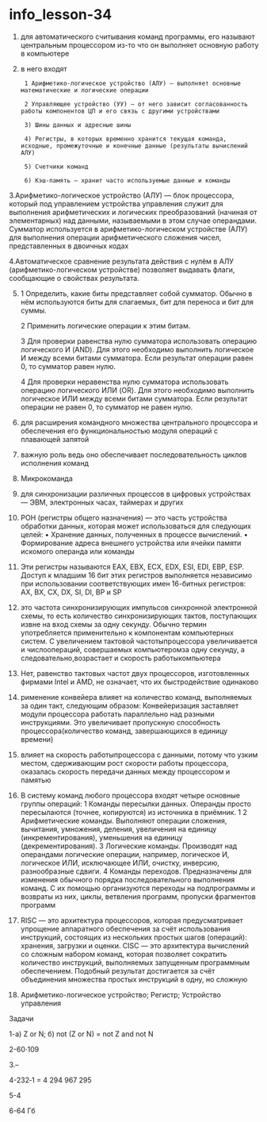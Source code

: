 # info_lesson-34
1. для автоматического считывания команд программы, его называют центральным процессором из-то что он выполняет основную работу в компьютере
2. в него входят
   
        1 Арифметико-логическое устройство (АЛУ) — выполняет основные математические и логические операции
   
        2 Управляющее устройство (УУ) — от него зависит согласованность работы компонентов ЦП и его связь с другими устройствами
   
        3) Шины данных и адресные шины
   
        4) Регистры, в которых временно хранится текущая команда, исходные, промежуточные и конечные данные (результаты вычислений АЛУ)
   
        5) Счетчики команд
   
        6) Кэш-память — хранит часто используемые данные и команды

3.Арифметико-логическое устройство (АЛУ) — блок процессора, который под управлением устройства управления служит для выполнения арифметических и логических преобразований (начиная от элементарных) над данными, называемыми в этом случае операндами. Сумматор используется в арифметико-логическом устройстве (АЛУ) для выполнения операции арифметического сложения чисел, представленных в двоичных кодах

4.Автоматическое сравнение результата действия с нулём в АЛУ (арифметико-логическом устройстве) позволяет выдавать флаги, сообщающие о свойствах результата.

5.
    1 Определить, какие биты представляет собой сумматор. Обычно в нём используются биты для слагаемых, бит для переноса и бит для суммы.
        
    2 Применить логические операции к этим битам.
  
    3 Для проверки равенства нулю сумматора использовать операцию логического И (AND). Для этого необходимо выполнить логическое И между всеми битами сумматора. Если результат операции равен 0, то сумматор равен нулю.
  
    4 Для проверки неравенства нулю сумматора использовать операцию логического ИЛИ (OR). Для этого необходимо выполнить логическое ИЛИ между всеми битами сумматора. Если результат операции не равен 0, то сумматор не равен нулю.

6. для расширения командного множества центрального процессора и обеспечения его функциональностью модуля операций с плавающей запятой
7. важную роль ведь оно обеспечивает последовательность циклов исполнения команд
8. Микрокоманда
9. для синхронизации различных процессов в цифровых устройствах — ЭВМ, электронных часах, таймерах и других
10. РОН (регистры общего назначения) — это часть устройства обработки данных, которая может использоваться для следующих целей: • Хранение данных, полученных в процессе вычислений. • Формирование адреса внешнего устройства или ячейки памяти искомого операнда или команды
11. Эти регистры называются EAX, EBX, ECX, EDX, ESI, EDI, EBP, ESP. Доступ к младшим 16 бит этих регистров выполняется независимо при использовании соответствующих имен 16-битных регистров: AX, BX, CX, DX, SI, DI, BP и SP
12. это частота синхронизирующих импульсов синхронной электронной схемы, то есть количество синхронизирующих тактов, поступающих извне на вход схемы за одну секунду. Обычно термин употребляется применительно к компонентам компьютерных систем. С увеличением тактовой частотыпроцессора увеличивается и числоопераций, совершаемых компьютеромза одну секунду, а следовательно,возрастает и скорость работыкомпьютера
13. Нет, равенство тактовых частот двух процессоров, изготовленных фирмами Intel и AMD, не означает, что их быстродействие одинаково
14. рименение конвейера влияет на количество команд, выполняемых за один такт, следующим образом: Конвейеризация заставляет модули процессора работать параллельно над разными инструкциями. Это увеличивает пропускную способность процессора(количество команд, завершающихся в единицу времени)
15.  влияет на скорость работыпроцессора с данными, потому что узким местом, сдерживающим рост скорости работы процессора, оказалась скорость передачи данных между процессором и памятью
16.  В систему команд любого процессора входят четыре основные группы операций: 1 Команды пересылки данных. Операнды просто пересылаются (точнее, копируются) из источника в приёмник. 1 2 Арифметические команды. Выполняют операции сложения, вычитания, умножения, деления, увеличения на единицу (инкрементирования), уменьшения на единицу (декрементирования). 3 Логические команды. Производят над операндами логические операции, например, логическое И, логическое ИЛИ, исключающее ИЛИ, очистку, инверсию, разнообразные сдвиги. 4 Команды переходов. Предназначены для изменения обычного порядка последовательного выполнения команд. С их помощью организуются переходы на подпрограммы и возвраты из них, циклы, ветвления программ, пропуски фрагментов программ
17.  RISC — это архитектура процессоров, которая предусматривает упрощение аппаратного обеспечения за счёт использования инструкций, состоящих из нескольких простых шагов (операций): хранения, загрузки и оценки. CISC — это архитектура вычислений со сложным набором команд, которая позволяет сократить количество инструкций, выполняемых запущенным программным обеспечением. Подобный результат достигается за счёт объединения множества простых инструкций в одну, но сложную
18.  Арифметико-логическое устройство; Регистр; Устройство управления

Задачи

1-а) Z or N; б) not (Z or N) = not Z and not N

2-60⋅109

3.–

4-232‐1 = 4 294 967 295

5-4

6-64 Гб
